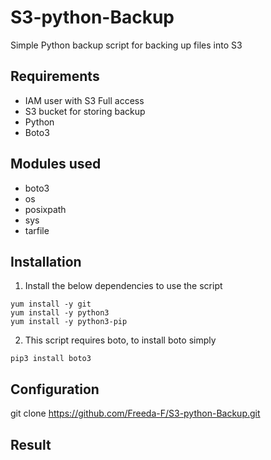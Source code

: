# S3-python-Backup

Simple Python backup script for backing up files into S3

## Requirements

- IAM user with S3 Full access
- S3 bucket for storing backup
- Python
- Boto3

## Modules used 

- boto3
- os
- posixpath
- sys
- tarfile

## Installation

1. Install the below dependencies to use the script
```
yum install -y git
yum install -y python3
yum install -y python3-pip
```
2. This script requires boto, to install boto simply 
```
pip3 install boto3
```

## Configuration

git clone https://github.com/Freeda-F/S3-python-Backup.git


## Result












